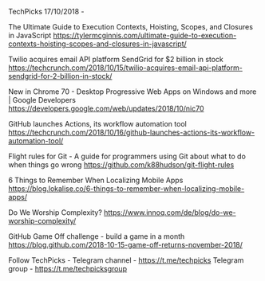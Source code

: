 TechPicks 17/10/2018 -

The Ultimate Guide to Execution Contexts, Hoisting, Scopes, and Closures in JavaScript
https://tylermcginnis.com/ultimate-guide-to-execution-contexts-hoisting-scopes-and-closures-in-javascript/

Twilio acquires email API platform SendGrid for $2 billion in stock
https://techcrunch.com/2018/10/15/twilio-acquires-email-api-platform-sendgrid-for-2-billion-in-stock/

New in Chrome 70 - Desktop Progressive Web Apps on Windows and more | Google Developers
https://developers.google.com/web/updates/2018/10/nic70

GitHub launches Actions, its workflow automation tool
https://techcrunch.com/2018/10/16/github-launches-actions-its-workflow-automation-tool/

Flight rules for Git - A guide for programmers using Git about what to do when things go wrong
https://github.com/k88hudson/git-flight-rules

6 Things to Remember When Localizing Mobile Apps
https://blog.lokalise.co/6-things-to-remember-when-localizing-mobile-apps/

Do We Worship Complexity?
https://www.innoq.com/de/blog/do-we-worship-complexity/

GitHub Game Off challenge - build a game in a month
https://blog.github.com/2018-10-15-game-off-returns-november-2018/

Follow TechPicks -
Telegram channel - https://t.me/techpicks
Telegram group - https://t.me/techpicksgroup